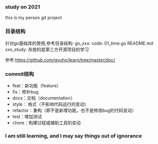 ### study on 2021
this is my person git project

### 目录结构
针对go基础库的使用,参考目录结构:
go_xxx:
    code: 01_time.go
    README.md
xxx_study:
    存放的是第三方开源项目的学习

参考:https://github.com/gyuho/learn/tree/master/doc/

### commit结构
* feat：新功能（feature）
* fix：修补bug
* docs：文档（documentation）
* style： 格式（不影响代码运行的变动）
* refactor：重构（即不是新增功能，也不是修改bug的代码变动）
* test：增加测试
* chore：构建过程或辅助工具的变动

 ### I am still learning, and I may say things out of ignorance
